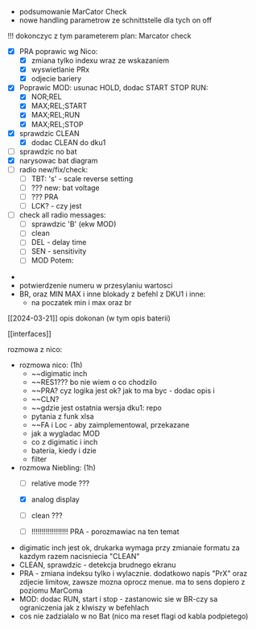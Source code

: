 - podsumowanie MarCator Check
- nowe handling parametrow ze schnittstelle dla tych on off

!!! dokonczyc z tym parameterem
plan:
Marcator check
- [x] PRA poprawic wg Nico:
	- [x] zmiana tylko indexu wraz ze wskazaniem
	- [x] wyswietlanie PRx
	- [x] odjecie bariery 
- [x] Poprawic MOD: usunac HOLD, dodac START STOP RUN:
	- [x] NOR;REL
	- [x] MAX;REL;START
	- [x] MAX;REL;RUN
	- [x] MAX;REL;STOP
- [x] sprawdzic CLEAN
	- [x] dodac CLEAN do dku1
- [ ] sprawdzic no bat
- [x] narysowac bat diagram
- [ ] radio new/fix/check:
	- [ ] TBT: 's' - scale reverse setting
	- [ ] ??? new: bat voltage
	- [ ] ??? PRA
	- [ ] LCK? - czy jest
- [ ]  check all radio messages:
	- [ ]  sprawdzic 'B' (ekw MOD)
	- [ ] clean
	- [ ] DEL - delay time
	- [ ] SEN - sensitivity
	- [ ] MOD
Potem:
- 
- potwierdzenie numeru w przesylaniu wartosci
- BR, oraz MIN MAX i inne blokady z befehl z DKU1 i inne:
	- na poczatek min i max oraz br

[[2024-03-21]]
opis dokonan (w tym opis baterii)

[[interfaces]]



rozmowa z nico:
- rozmowa nico: (1h)
	- ~~digimatic inch
	- ~~RES1??? bo nie wiem o co chodzilo
	- ~~PRA? cyz logika jest ok? jak to ma byc - dodac opis i 
	- ~~CLN?
	- ~~gdzie jest ostatnia wersja dku1: repo
	- pytania z funk xlsa
	- ~~FA i Loc - aby zaimplementowal, przekazane
	- jak a wygladac MOD
	- co z digimatic i inch
	- bateria, kiedy i dzie
	- filter
- rozmowa Niebling: (1h)
	- [ ] relative mode ???
	- [x] analog display
	- [ ] clean ???
	- [ ] !!!!!!!!!!!!!!!!!!  PRA - porozmawiac na ten temat


- digimatic inch jest ok, drukarka wymaga przy zmianaie formatu za kazdym razem nacisniecia "CLEAN"
- CLEAN, sprawdzic - detekcja brudnego ekranu
- PRA - zmiana indeksu tylko i wylacznie. dodatkowo napis "PrX" oraz zdjecie limitow, zawsze mozna oprocz menue. ma to sens dopiero z poziomu MarComa
- MOD: dodac RUN, start i stop - zastanowic sie w BR-czy sa ograniczenia jak z klwiszy w befehlach
- cos nie zadzialalo w no Bat (nico ma reset flagi od kabla podpietego)